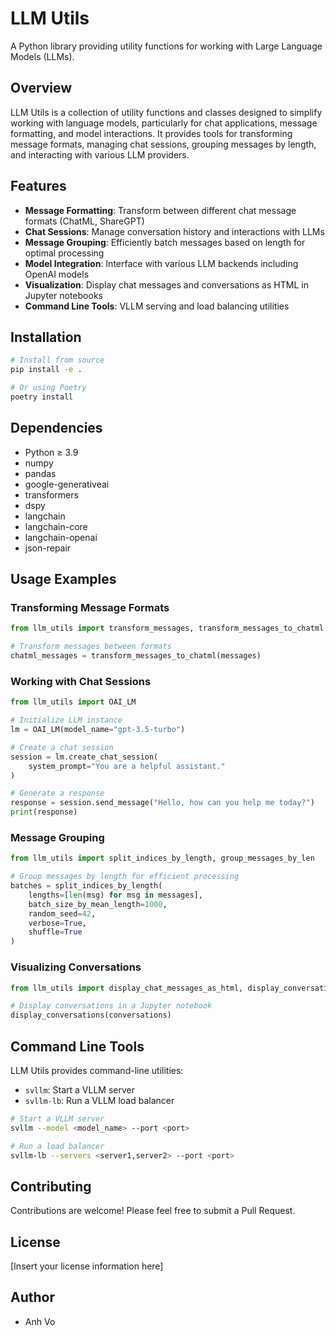 # LLM Utils

A Python library providing utility functions for working with Large Language Models (LLMs).

## Overview

LLM Utils is a collection of utility functions and classes designed to simplify working with language models, particularly for chat applications, message formatting, and model interactions. It provides tools for transforming message formats, managing chat sessions, grouping messages by length, and interacting with various LLM providers.

## Features

- **Message Formatting**: Transform between different chat message formats (ChatML, ShareGPT)
- **Chat Sessions**: Manage conversation history and interactions with LLMs
- **Message Grouping**: Efficiently batch messages based on length for optimal processing
- **Model Integration**: Interface with various LLM backends including OpenAI models
- **Visualization**: Display chat messages and conversations as HTML in Jupyter notebooks
- **Command Line Tools**: VLLM serving and load balancing utilities

## Installation

```bash
# Install from source
pip install -e .

# Or using Poetry
poetry install
```

## Dependencies

- Python ≥ 3.9
- numpy
- pandas
- google-generativeai
- transformers
- dspy
- langchain
- langchain-core
- langchain-openai
- json-repair

## Usage Examples

### Transforming Message Formats

```python
from llm_utils import transform_messages, transform_messages_to_chatml

# Transform messages between formats
chatml_messages = transform_messages_to_chatml(messages)
```

### Working with Chat Sessions

```python
from llm_utils import OAI_LM

# Initialize LLM instance
lm = OAI_LM(model_name="gpt-3.5-turbo")

# Create a chat session
session = lm.create_chat_session(
    system_prompt="You are a helpful assistant."
)

# Generate a response
response = session.send_message("Hello, how can you help me today?")
print(response)
```

### Message Grouping

```python
from llm_utils import split_indices_by_length, group_messages_by_len

# Group messages by length for efficient processing
batches = split_indices_by_length(
    lengths=[len(msg) for msg in messages],
    batch_size_by_mean_length=1000,
    random_seed=42,
    verbose=True,
    shuffle=True
)
```

### Visualizing Conversations

```python
from llm_utils import display_chat_messages_as_html, display_conversations

# Display conversations in a Jupyter notebook
display_conversations(conversations)
```

## Command Line Tools

LLM Utils provides command-line utilities:

- `svllm`: Start a VLLM server
- `svllm-lb`: Run a VLLM load balancer

```bash
# Start a VLLM server
svllm --model <model_name> --port <port>

# Run a load balancer
svllm-lb --servers <server1,server2> --port <port>
```

## Contributing

Contributions are welcome! Please feel free to submit a Pull Request.

## License

[Insert your license information here]

## Author

- Anh Vo
